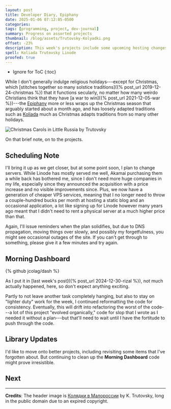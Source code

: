 ```yaml
---
layout: post
title: Developer Diary, Epiphany
date: 2025-01-06 07:12:05-0500
categories:
tags: [programming, project, dev-journal]
summary: Progress on assorted projects
thumbnail: /blog/assets/Trutovsky-Kolyadki.png
offset: -23%
description: This week's projects include some upcoming hosting changes and boring work on my Morning Dashboard.
spell: Koliada Trutovsky Linode
proofed: true
---
```


* Ignore for ToC
{:toc}

While I don't generally indulge religious holidays---except for Christmas, which [stitches together so many solstice traditions]({% post_url 2019-12-24-christmas %}) that it functions secularly, no matter how many weirdo Christians think that they have [a war to win]({% post_url 2021-12-05-war %})---the [Epiphany](https://en.wikipedia.org/wiki/Epiphany_%28holiday%29) more or less wraps up the Christmas season that arguably started about a month ago, and has loosely adapted traditions such as [Koliada](https://en.wikipedia.org/wiki/Koliada) much as Christmas adapts traditions from so many other holidays.

![Christmas Carols in Little Russia by Trutovsky](/blog/assets/Trutovsky-Kolyadki.png "Thank goodness that we abandoned the pretend-that-you-run-a-drive-through part of Christmas...")

On that brief note, on to the projects.

## Scheduling Note

I'll bring it up as we get closer, but at some point soon, I plan to change servers.  While Linode has mostly served me well, Akamai purchasing them a while back has bothered me, since I don't need more huge companies in my life, especially since they announced the acquisition with a price increase and no visible improvements since.  Plus, we now have a generation of cheaper VPS services, meaning that I no longer need to throw a couple-hundred bucks per month at hosting a static blog and an occasional application, a lot like signing up for Linode however many years ago meant that I didn't need to rent a physical server at a much higher price than that.

Again, I'll issue reminders when the plan solidifies, but due to DNS propagation, moving things over slowly, and possibly my forgetfulness, you might see occasional outages of the site.  If you can't get through to something, please give it a few minutes and try again.

## Morning Dashboard

{% github jcolag/dash %}

As I put it in [last week's post]({% post_url 2024-12-30-rizal %}), not much actually happened, here, so don't expect anything exciting.

Partly to not leave another task completely hanging, but also to stay on "lighter duty" work for the week, I continued reformatting the code for consistency.  Eventually, this will drift into refactoring the worst of the code---a lot of this project "evolved organically," code for slop that I wrote as I needed it without a plan---but that'll need to wait until I have the fortitude to push through the code.

## Library Updates

I'd like to move onto better projects, including revisiting some items that I've forgotten about.  But continuing to clean up the **Morning Dashboard** code might prove irresistible.

## Next



* * *

**Credits**:  The header image is [Колядки в Малороссии](https://commons.wikimedia.org/wiki/File:Trutovsky_Kolyadki.jpg) by K. Trutovsky, long in the public domain due to an expired copyright.
